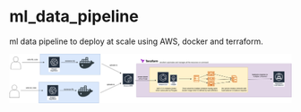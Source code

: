# ml_data_pipeline
ml data pipeline to deploy at scale using AWS, docker and terraform.

![alt text](image-ml.png)


